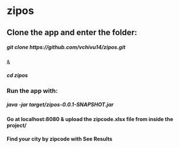 # zipos
<h2> Clone the app and enter the folder:</h2> 
<h5> git clone https://github.com/vchivu14/zipos.git</h5> & <h5>cd zipos</h5>
<h3> Run the app with:</h3>
<h5> java -jar target/zipos-0.0.1-SNAPSHOT.jar</h5>
<h4> Go at localhost:8080 & upload the <b>zipcode.xlsx<b> file from inside the project/</h4>
<h4> Find your city by zipcode with See Results</h4>
